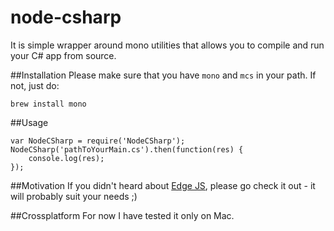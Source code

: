 # node-csharp

It is simple wrapper around mono utilities that allows you to compile and run your C# app from source.

##Installation
Please make sure that you have `mono` and `mcs` in your path. If not, just do:

	brew install mono
		

##Usage

	var NodeCSharp = require('NodeCSharp');
	NodeCSharp('pathToYourMain.cs').then(function(res) {
    	console.log(res);
	});

##Motivation
If you didn't heard about [Edge JS](https://github.com/tjanczuk/edge), please go check it out - it will probably suit your needs ;)


##Crossplatform
For now I have tested it only on Mac.